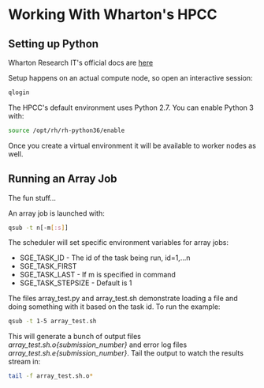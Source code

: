 # Working With Wharton's HPCC
## Setting up Python
Wharton Research IT's official docs are [here](https://research-it.wharton.upenn.edu/tools/python/])

Setup happens on an actual compute node, so open an interactive session:

```bash
qlogin
```

The HPCC's default environment uses Python 2.7. You can enable Python 3 with:

```bash
source /opt/rh/rh-python36/enable
```

Once you create a virtual environment it will be available to worker nodes as well.

## Running an Array Job

The fun stuff...

An array job is launched with:

```bash
qsub -t n[-m[:s]]
```

The scheduler will set specific environment variables for array jobs:

* SGE_TASK_ID - The id of the task being run, id=1,...n
* SGE_TASK_FIRST
* SGE_TASK_LAST - If m is specified in command
* SGE_TASK_STEPSIZE - Default is 1

The files array_test.py and array_test.sh demonstrate loading a file and doing something with it based on the task id. To run the example:

```bash
qsub -t 1-5 array_test.sh
```

This will generate a bunch of output files *array_test.sh.o{submission_number}* and error log files *array_test.sh.e{submission_number}*. Tail the output to watch the results stream in:

```bash
tail -f array_test.sh.o*
```